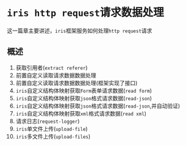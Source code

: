 # `iris http request`请求数据处理
这一篇章主要讲述，`iris`框架服务如何处理`http request`请求
## 概述
1. 获取引用者(`extract referer`)
2. 前置自定义读取请求数据数据处理
3. 前置自定义读取请求数据数据处理(框架实现了接口)
4. `iris`自定义结构体映射获取`Form`表单请求数据(`read form`)
5. `iris`自定义结构体映射获取`json`格式请求数据(`read-json`)
6. `iris`自定义结构体映射获取`json`格式请求数据(`read-json`,并自动验证)
7. `iris`自定义结构体映射获取`xml`格式请求数据(`read xml`)
8. 请求日志(`request-logger`)
9. `iris`单文件上传(`upload-file`)
10. `iris`多文件上传(`upload-files`)
